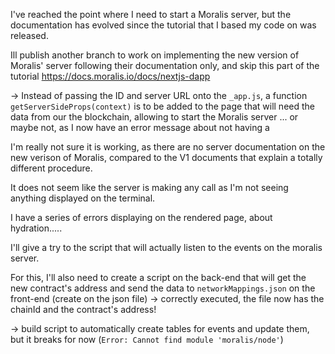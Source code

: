 I've reached the point where I need to start a Moralis server, but the documentation has evolved since the tutorial that I based my code on was released.

Ill publish another branch to work on implementing the new version of Moralis' server following their documentation only, and skip this part of the tutorial
https://docs.moralis.io/docs/nextjs-dapp

-> Instead of passing the ID and server URL onto the `_app.js`, a function `getServerSideProps(context)` is to be added to the page that will need the data from our the blockchain, allowing to start the Moralis server
... or maybe not, as I now have an error message about not having a <MoralisProvider>

I'm really not sure it is working, as there are no server documentation on the new verison of Moralis, compared to the V1 documents that explain a totally different procedure.

It does not seem like the server is making any call as I'm not seeing anything displayed on the terminal.

I have a series of errors displaying on the rendered page, about hydration.....

I'll give a try to the script that will actually listen to the events on the moralis server.

For this, I'll also need to create a script on the back-end that will get the new contract's address and send the data to `networkMappings.json` on the front-end (create on the json file)
-> correctly executed, the file now has the chainId and the contract's address!

-> build script to automatically create tables for events and update them, but it breaks for now (`Error: Cannot find module 'moralis/node'`)
